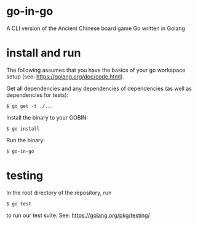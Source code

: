 # go-in-go
A CLI version of the Ancient Chinese board game Go written in Golang

# install and run
The following assumes that you have the basics of your go workspace setup (see: https://golang.org/doc/code.html).

Get all dependencies and any dependencies of dependencies (as well as dependencies for tests):
```
$ go get -t ./...
```
Install the binary to your GOBIN:
```
$ go install
```
Run the binary:
```
$ go-in-go
```


# testing
In the root directory of the repository, run
```
$ go test
```
to run our test suite. See: https://golang.org/pkg/testing/
